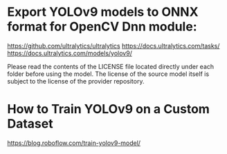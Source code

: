# Export YOLOv9 models to ONNX format for OpenCV Dnn module:
https://github.com/ultralytics/ultralytics
https://docs.ultralytics.com/tasks/
https://docs.ultralytics.com/models/yolov9/

Please read the contents of the LICENSE file located directly under each folder before using the model. The license of the source model itself is subject to the license of the provider repository.

# How to Train YOLOv9 on a Custom Dataset
https://blog.roboflow.com/train-yolov9-model/
